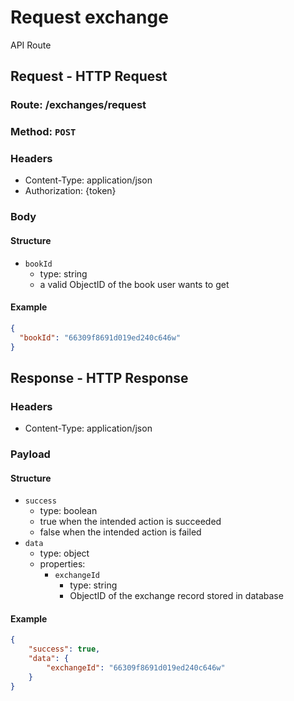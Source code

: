 # Request exchange
API Route

## Request - HTTP Request
### Route: /exchanges/request
### Method: `POST`
### Headers
- Content-Type: application/json
- Authorization: {token}
### Body
#### Structure
- `bookId`
  - type: string
  - a valid ObjectID of the book user wants to get
#### Example
```json
{
  "bookId": "66309f8691d019ed240c646w"
}
```

## Response - HTTP Response
### Headers
- Content-Type: application/json
### Payload
#### Structure
- `success`
  - type: boolean
  - true when the intended action is succeeded
  - false when the intended action is failed
- `data`
  - type: object
  - properties:
    - `exchangeId`
      - type: string
      - ObjectID of the exchange record stored in database
#### Example
```json
{
    "success": true,
    "data": {
        "exchangeId": "66309f8691d019ed240c646w"
    }
}
```